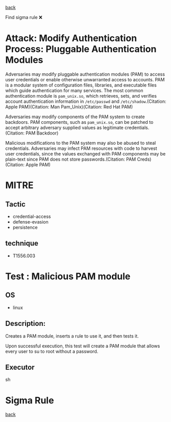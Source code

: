 
[back](../index.md)

Find sigma rule :x: 

# Attack: Modify Authentication Process: Pluggable Authentication Modules 

Adversaries may modify pluggable authentication modules (PAM) to access user credentials or enable otherwise unwarranted access to accounts. PAM is a modular system of configuration files, libraries, and executable files which guide authentication for many services. The most common authentication module is <code>pam_unix.so</code>, which retrieves, sets, and verifies account authentication information in <code>/etc/passwd</code> and <code>/etc/shadow</code>.(Citation: Apple PAM)(Citation: Man Pam_Unix)(Citation: Red Hat PAM)

Adversaries may modify components of the PAM system to create backdoors. PAM components, such as <code>pam_unix.so</code>, can be patched to accept arbitrary adversary supplied values as legitimate credentials.(Citation: PAM Backdoor)

Malicious modifications to the PAM system may also be abused to steal credentials. Adversaries may infect PAM resources with code to harvest user credentials, since the values exchanged with PAM components may be plain-text since PAM does not store passwords.(Citation: PAM Creds)(Citation: Apple PAM)

# MITRE
## Tactic
  - credential-access
  - defense-evasion
  - persistence


## technique
  - T1556.003


# Test : Malicious PAM module
## OS
  - linux


## Description:
Creates a PAM module, inserts a rule to use it, and then tests it.

Upon successful execution, this test will create a PAM module that allows every user to su to root without a password.


## Executor
sh

# Sigma Rule


[back](../index.md)
